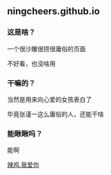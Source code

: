 ## ningcheers.github.io

### 这是啥？

一个很沙雕很捞很庸俗的页面

不好看，也没啥用


### 干嘛的？

当然是用来向心爱的女孩表白了

毕竟张谨一这么庸俗的人，还能干啥

### 能瞅瞅吗？

能啊

[辣鸡.我爱你](http://辣鸡.我爱你)

